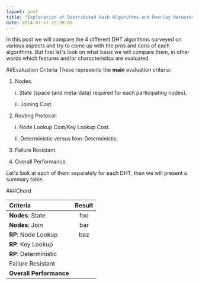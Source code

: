 ```yaml
---
layout: post
title: "Exploration of Distributed Hash Algorithms and Overlay Networks: Comparison"
date: 2014-07-17 15:39:00
---
```


In this post we will compare the 4 different DHT algorithms surveyed on various aspects and try to come up with the pros and cons of each algorithms. But first let's look on what basis we will compare them, in other words which features and/or characteristics are evaluated.

##Evaluation Criteria
These represents the **main** evaluation criteria:

1. Nodes:
    
	i. State (space (and meta-data) required for each participating nodes).
	
	ii. Joining Cost.
	
2. Routing Protocol:
	
	i. Node Lookup Cost/Key Lookup Cost.
	
	ii. Deterministic versus Non-Deterministic.

3. Failure Resistant.

4. Overall Performance.

Let's look at each of them separately for each DHT, then we will present a summary table.

###Chord

Criteria | Result 
:-- | :--:
**Nodes**: State | foo 
**Nodes**: Join | bar  
**RP**: Node Lookup | baz  
**RP**: Key Lookup |
**RP**: Deterministic |
Failure Resistant |
**Overall Performance** |